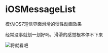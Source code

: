 # iOSMessageList
模仿iOS7短信界面滑滑的惯性动画效果


经常没事就划一划好吗，滑滑的感觉根本停不下来

![将就看吧](http://i13.tietuku.com/b45b02e83489599f.gif)
